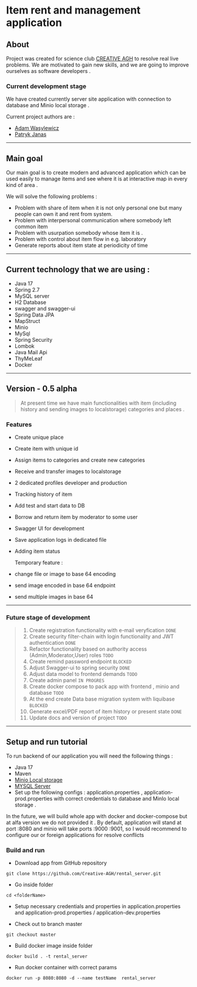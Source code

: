 # Item rent and management application
## About
Project was created for science club [CREATIVE AGH](http://creative.agh.edu.pl/) to resolve real live problems.
We are motivated to gain new skills, and we are going to improve ourselves as software developers .
### Current development stage 
We have created currently server site application with connection to database and Minio local storage .

[//]: # (DO edycji)
Current project authors are :
- [Adam Wasylewicz](https://github.com/adwas3213)
- [Patryk Janas](https://github.com/PatrykJanas27)


---
## Main goal
Our main goal is to create modern and advanced application which can be used easily to 
manage items and see where it is at interactive map in every kind of area .

We will solve the following problems : 
- Problem with share of item when it is not only personal one but 
many people can own it and rent from system.
- Problem with interpersonal communication where somebody left common item
- Problem with usurpation somebody whose item it is .
- Problem with control about item flow in e.g. laboratory
- Generate reports about item state at periodicity of time 
---
## Current technology that we are using :
- Java 17
- Spring 2.7
- MySQL server 
- H2 Database
- swagger and swagger-ui
- Spring Data JPA 
- MapStruct 
- Minio
- MySql 
- Spring Security 
- Lombok
- Java Mail Api 
- ThyMeLeaf
- Docker
---
## Version - 0.5 alpha
>At present time we have main functionalities with item (including history and sending images to localstorage) categories and places . 

### Features

- Create unique place 
- Create item with unique id 
- Assign items to categories and create new categories 
- Receive and transfer images to localstorage
- 2 dedicated profiles developer and production 
- Tracking history of item 
- Add test and start data to DB 
- Borrow and return item by moderator to some user 
- Swagger UI for development 
- Save application logs in dedicated file 
- Adding item status

  [//]: # (DO usunecia)
Temporary feature : 
- change file or image to base 64 encoding
- send image encoded in base 64 endpoint 
- send multiple images in base 64

---

### Future stage of development 
>
> 1. Create registration functionality with e-mail veryfication `DONE`
> 2. Create security filter-chain with login functionality and JWT authentication `DONE`
> 3. Refactor functionality based on authority access (Admin,Moderator,User) roles `TODO`
> 4. Create remind password endpoint `BLOCKED`
> 5. Adjust Swagger-ui to spring security `DONE`
> 6. Adjust data model to frontend demands `TODO`
> 7. Create admin panel `IN PROGRES`
> 8. Create docker compose to pack app with frontend , minio and database `TODO`
> 9. At the end create Data base migration system with liquibase `BLOCKED`
> 10. Generate excel/PDF report of item history or present state `DONE`
> 11. Update docs and version of project `TODO`

---
## Setup and run tutorial 
To run backend of our application you will need the following things : 
- Java 17 
- Maven 
- [Minio Local storage](https://docs.min.io/docs/deploy-minio-on-docker-compose.html) 
- [MYSQL Server](https://www.mysql.com/)
- Set up the following configs : application.properties , application-prod.properties
with correct credentials to database and MinIo local storage . 

In the future, we will build whole app with docker and docker-compose but at alfa version we do not provided it .
By default, application will stand at port :8080 and minio will take ports :9000 :9001, so 
I would recommend to configure our or foreign  applications for resolve conflicts 

### Build and run 
- Download app from GitHub repository

``git clone https://github.com/Creative-AGH/rental_server.git``
- Go inside folder 

``cd <folderName>``
- Setup necessary credentials and properties in application.properties and application-prod.properties / application-dev.properties

- Check out to branch master

``git checkout master``

- Build docker image inside folder


``docker build . -t rental_server``

- Run docker container with correct params 

``docker run -p 8080:8080 -d --name testName  rental_server``
